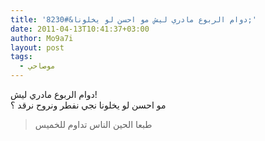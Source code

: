```yaml
---
title: 'دوام الربوع مادري ليش مو احسن لو يخلونا&#8230;'
date: 2011-04-13T10:41:37+03:00
author: Mo9a7i
layout: post
tags:
  - موصاحي
---
```

دوام الربوع مادري ليش!  
مو احسن لو يخلونا نجي نفطر ونروح نرقد ؟

> طبعا الحين الناس تداوم للخميس
